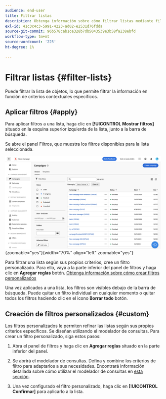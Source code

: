 ```yaml
---
audience: end-user
title: Filtrar listas
description: Obtenga información sobre cómo filtrar listas mediante filtros integrados y personalizados.
exl-id: 41c3c4c3-5991-4223-ad02-e2531d76fdda
source-git-commit: 96b578cab1ce328b7db5043539e3b58fa238ebfd
workflow-type: tm+mt
source-wordcount: '225'
ht-degree: 1%

---
```


# Filtrar listas {#filter-lists}

Puede filtrar la lista de objetos, lo que permite filtrar la información en función de criterios contextuales específicos.

## Aplicar filtros {#apply}

Para aplicar filtros a una lista, haga clic en **[!UICONTROL Mostrar filtros]** situado en la esquina superior izquierda de la lista, junto a la barra de búsqueda.

Se abre el panel Filtros, que muestra los filtros disponibles para la lista seleccionada.

![](assets/filters-pane.png){zoomable="yes"}{width="70%" align="left" zoomable="yes"}

Para filtrar una lista según sus propios criterios, cree un filtro personalizado. Para ello, vaya a la parte inferior del panel de filtros y haga clic en **Agregar reglas** botón. [Obtenga información sobre cómo crear filtros personalizados](#custom)

Una vez aplicados a una lista, los filtros son visibles debajo de la barra de búsqueda. Puede quitar un filtro individual en cualquier momento o quitar todos los filtros haciendo clic en el icono **Borrar todo** botón.

## Creación de filtros personalizados {#custom}

Los filtros personalizados le permiten refinar las listas según sus propios criterios específicos. Se diseñan utilizando el modelador de consultas. Para crear un filtro personalizado, siga estos pasos:

1. Abra el panel de filtros y haga clic en **Agregar reglas** situado en la parte inferior del panel.

1. Se abrirá el modelador de consultas. Defina y combine los criterios de filtro para adaptarlos a sus necesidades. Encontrará información detallada sobre cómo utilizar el modelador de consultas en [esta sección](../query/query-modeler-overview.md).

1. Una vez configurado el filtro personalizado, haga clic en **[!UICONTROL Confirmar]** para aplicarlo a la lista.
